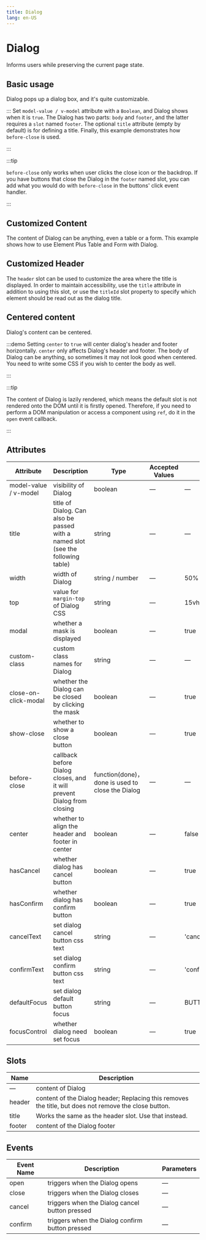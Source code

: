 ```yaml
---
title: Dialog
lang: en-US
---
```


# Dialog

Informs users while preserving the current page state.

## Basic usage

Dialog pops up a dialog box, and it's quite customizable.

::: Set `model-value / v-model` attribute with a `Boolean`, and Dialog shows when it is `true`. The Dialog has two parts: `body` and `footer`, and the latter requires a `slot` named `footer`. The optional `title` attribute (empty by default) is for defining a title. Finally, this example demonstrates how `before-close` is used.

:::

:::tip

`before-close` only works when user clicks the close icon or the backdrop. If you have buttons that close the Dialog in the `footer` named slot, you can add what you would do with `before-close` in the buttons' click event handler.

:::

## Customized Content

The content of Dialog can be anything, even a table or a form. This example shows how to use Element Plus Table and Form with Dialog.

## Customized Header

The `header` slot can be used to customize the area where the title is displayed. In order to maintain accessibility, use the `title` attribute in addition to using this slot, or use the `titleId` slot property to specify which element should be read out as the dialog title.

## Centered content

Dialog's content can be centered.

:::demo Setting `center` to `true` will center dialog's header and footer horizontally. `center` only affects Dialog's header and footer. The body of Dialog can be anything, so sometimes it may not look good when centered. You need to write some CSS if you wish to center the body as well.

:::

:::tip

The content of Dialog is lazily rendered, which means the default slot is not rendered onto the DOM until it is firstly opened. Therefore, if you need to perform a DOM manipulation or access a component using `ref`, do it in the `open` event callback.

:::

## Attributes

| Attribute             | Description                                                                                       | Type                                             | Accepted Values | Default |
| --------------------- | ------------------------------------------------------------------------------------------------- | ------------------------------------------------ | --------------- | ------- |
| model-value / v-model | visibility of Dialog                                                                              | boolean                                          | —               | —       |
| title                 | title of Dialog. Can also be passed with a named slot (see the following table)                   | string                                           | —               | —       |
| width                 | width of Dialog                                                                                   | string / number                                  | —               | 50%     |
| top                   | value for `margin-top` of Dialog CSS                                                              | string                                           | —               | 15vh    |
| modal                 | whether a mask is displayed                                                                       | boolean                                          | —               | true    |
| custom-class          | custom class names for Dialog                                                                     | string                                           | —               | —       |
| close-on-click-modal  | whether the Dialog can be closed by clicking the mask                                             | boolean                                          | —               | true    |
| show-close            | whether to show a close button                                                                    | boolean                                          | —               | true    |
| before-close          | callback before Dialog closes, and it will prevent Dialog from closing                            | function(done)，done is used to close the Dialog | —               | —       |
| center                | whether to align the header and footer in center                                                  | boolean                                          | —               | false   |
| hasCancel                | whether dialog has cancel button                                                  | boolean                                          | —               | true   |
| hasConfirm                | whether dialog has confirm button                                                        | boolean                                          | —               | true   |
| cancelText                | set dialog cancel button css text                                                   | string                                          | —               | 'cancel_btn'   |
| confirmText                | set dialog confirm button css text                                                           | string                                          | —               | 'confirm_btn'   |
| defaultFocus                | set dialog default button focus                                                  | string                                          | —               | BUTTON_TYPE.CANCEL   |
| focusControl                | whether dialog need set focus                                                  | boolean                                          | —               | true   |


## Slots

| Name              | Description                                                                                           |
| ----------------- | ----------------------------------------------------------------------------------------------------- |
| —                 | content of Dialog                                                                                     |
| header            | content of the Dialog header; Replacing this removes the title, but does not remove the close button. |
| title | Works the same as the header slot. Use that instead.                                                  |
| footer            | content of the Dialog footer                                                                          |

## Events

| Event Name       | Description                                      | Parameters |
| ---------------- | ------------------------------------------------ | ---------- |
| open             | triggers when the Dialog opens                   | —          |
| close            | triggers when the Dialog closes                  | —          |
| cancel            | triggers when the Dialog cancel button pressed                  | —          |
| confirm            | triggers when the Dialog confirm button pressed                  | —          |